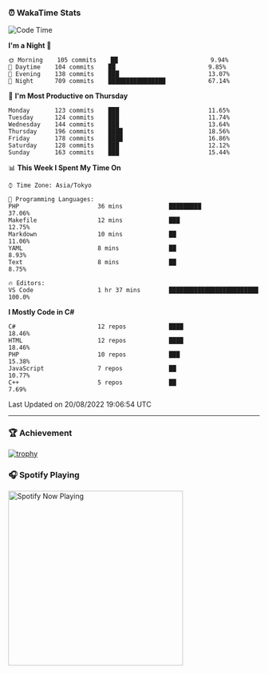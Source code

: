 ### ⏰ WakaTime Stats


<!--START_SECTION:waka-->
![Code Time](http://img.shields.io/badge/Code%20Time-486%20hrs%2024%20mins-blue)

**I'm a Night 🦉** 

```text
🌞 Morning    105 commits    ██                          9.94% 
🌆 Daytime    104 commits    ██                          9.85% 
🌃 Evening    138 commits    ███                         13.07% 
🌙 Night      709 commits    ████████████████            67.14%

```
📅 **I'm Most Productive on Thursday** 

```text
Monday       123 commits    ███                         11.65% 
Tuesday      124 commits    ███                         11.74% 
Wednesday    144 commits    ███                         13.64% 
Thursday     196 commits    ████                        18.56% 
Friday       178 commits    ████                        16.86% 
Saturday     128 commits    ███                         12.12% 
Sunday       163 commits    ███                         15.44%

```


📊 **This Week I Spent My Time On** 

```text
⌚︎ Time Zone: Asia/Tokyo

💬 Programming Languages: 
PHP                      36 mins             █████████                   37.06% 
Makefile                 12 mins             ███                         12.75% 
Markdown                 10 mins             ██                          11.06% 
YAML                     8 mins              ██                          8.93% 
Text                     8 mins              ██                          8.75%

🔥 Editors: 
VS Code                  1 hr 37 mins        █████████████████████████   100.0%

```

**I Mostly Code in C#** 

```text
C#                       12 repos            ████                        18.46% 
HTML                     12 repos            ████                        18.46% 
PHP                      10 repos            ███                         15.38% 
JavaScript               7 repos             ██                          10.77% 
C++                      5 repos             ██                          7.69%

```



 Last Updated on 20/08/2022 19:06:54 UTC
<!--END_SECTION:waka-->

---

### 🏆 Achievement

[![trophy](https://github-profile-trophy.vercel.app/?username=Slime-hatena&theme=flat&no-bg=true&no-frame=true&column=8)](https://github.com/ryo-ma/github-profile-trophy)

### 🎧 Spotify Playing

[<img src="https://spotify-now-playing-slime-hatena.vercel.app/api/spotify-playing" alt="Spotify Now Playing" width="350" />](https://open.spotify.com/user/slime_hatena)

<!--
**Slime-hatena/Slime-hatena** is a ✨ _special_ ✨ repository because its `README.md` (this file) appears on your GitHub profile.

Here are some ideas to get you started:

- 🔭 I’m currently working on ...
- 🌱 I’m currently learning ...
- 👯 I’m looking to collaborate on ...
- 🤔 I’m looking for help with ...
- 💬 Ask me about ...
- 📫 How to reach me: ...
- 😄 Pronouns: ...
- ⚡ Fun fact: ...
-->
